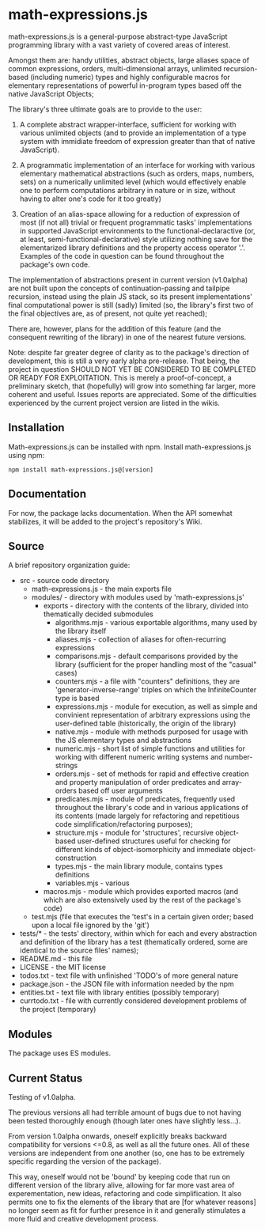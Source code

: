 # math-expressions.js

math-expressions.js is a general-purpose abstract-type JavaScript programming library with a vast variety of covered areas of interest.

Amongst them are: handy utilities, abstract objects, large aliases space of common expressions,
orders, multi-dimensional arrays, unlimited recursion-based (including numeric) types
and highly configurable macros for elementary representations of powerful in-program
types based off the native JavaScript Objects;

The library's three ultimate goals are to provide to the user:

1. A complete abstract wrapper-interface, sufficient for
   working with various unlimited objects (and to provide an
   implementation of a type system with immidiate freedom of
   expression greater than that of native JavaScript).

2. A programmatic implementation of an interface for working with
   various elementary mathematical abstractions
   (such as orders, maps, numbers, sets) on a numerically unlimited
   level (which would effectively enable one to perform computations
   arbitrary in nature or in size, without having to alter one's
   code for it too greatly)

3. Creation of an alias-space allowing for a reduction of expression of
   most (if not all) trivial or frequent programmatic tasks' implementations
   in supported JavaScript environments to the functional-declaractive
   (or, at least, semi-functional-declarative) style utilizing nothing save
   for the elementarized library definitions and the property access operator '.'.
   Examples of the code in question can be found throughout the package's own code.

The implementation of abstractions present in current version (v1.0alpha) are not built upon the concepts of
continuation-passing and tailpipe recursion, instead using the plain JS stack, so its present implementations' final
computational power is still (sadly) limited (so, the library's first two of the final objectives are, as of present, not quite yet reached);

There are, however, plans for the addition of this feature (and the consequent rewriting of the library)
in one of the nearest future versions.

Note: despite far greater degree of clarity as to the package's direction of development, this is still a very early alpha pre-release. That being, the project in question SHOULD NOT YET BE CONSIDERED TO BE COMPLETED OR READY FOR EXPLOITATION. This is merely a proof-of-concept, a preliminary sketch, that (hopefully) will grow into something far larger, more coherent and useful. Issues reports are appreciated. Some of the difficulties experienced by the current project version are listed in the wikis.

## Installation

Math-expressions.js can be installed with npm.
Install math-expressions.js using npm:

    npm install math-expressions.js@[version]

## Documentation

<!-- * Planned: each version has its own documentation... Though stuff >= 0.8 is marked as 'not recommended for use (bugs)' -->
For now, the package lacks documentation. 
When the API somewhat stabilizes, it will be added to the project's repository's Wiki. 

## Source

A brief repository organization guide:

-   src - source code directory
    -   math-expressions.js - the main exports file
    -   modules/ - directory with modules used by 'math-expressions.js'
        -   exports - directory with the contents of the library, divided into thematically decided submodules
            -   algorithms.mjs - various exportable algorithms, many used by the library itself
            -   aliases.mjs - collection of aliases for often-recurring expressions
            -   comparisons.mjs - default comparisons provided by the library (sufficient for the proper handling most of the "casual" cases)
            -   counters.mjs - a file with "counters" definitions, they are 'generator-inverse-range' triples on which the InfiniteCounter type is based
            -   expressions.mjs - module for execution, as well as simple and convinient representation of arbitrary expressions using the user-defined table (historically, the origin of the library)
            -   native.mjs - module with methods purposed for usage with the JS elementary types and abstractions
            -   numeric.mjs - short list of simple functions and utilities for working with different numeric writing systems and number-strings
            -   orders.mjs - set of methods for rapid and effective creation and property manipulation of order predicates and array-orders based off user arguments
            -   predicates.mjs - module of predicates, frequently used throughout the library's code and in various applications of its contents (made largely for refactoring and repetitious code simplification/refactoring purposes);
            -   structure.mjs - module for 'structures', recursive object-based user-defined structures useful for checking for different kinds of object-isomorphicity and immediate object-construction
            -   types.mjs - the main library module, contains types definitions
            -   variables.mjs - various
        -   macros.mjs - module which provides exported macros (and which are also extensively used by the rest of the package's code)
    -   test.mjs (file that executes the 'test's in a certain given order; based upon a local file ignored by the 'git')
-   tests/\* - the tests' directory, within which for each and every abstraction and definition of the library has a test (thematically ordered, some are identical to the source files' names); 
-   README.md - this file
-   LICENSE - the MIT license
-   todos.txt - text file with unfinished 'TODO's of more general nature
-   package.json - the JSON file with information needed by the npm
-   entities.txt - text file with library entities (possibly temporary)
-   currtodo.txt - file with currently considered development problems of the project (temporary)

## Modules

The package uses ES modules.

<!-- TODO: add support for CommonJS modules - after testing, compile to CJS with tsc and add the appropriate 'export-require' fields into the 'package.json' file, decide which extensions one'd rather use... -->

## Current Status

Testing of v1.0alpha.

The previous versions all had terrible amount of bugs due to not having been tested thoroughly enough (though later ones have slightly less...).

From version 1.0alpha onwards, oneself explicitly breaks backward compatibility for versions <=0.8, as well as all the future ones.
All of these versions are independent from one another (so, one has to be extremely specific regarding the version of the package).

This way, oneself would not be 'bound' by keeping code that run on different version of the library alive, allowing for far more vast area of
experementation, new ideas, refactoring and code simplification. It also permits one to fix the elements of the library that are [for whatever reasons]
no longer seem as fit for further presence in it and generally stimulates a more fluid and creative development process.
